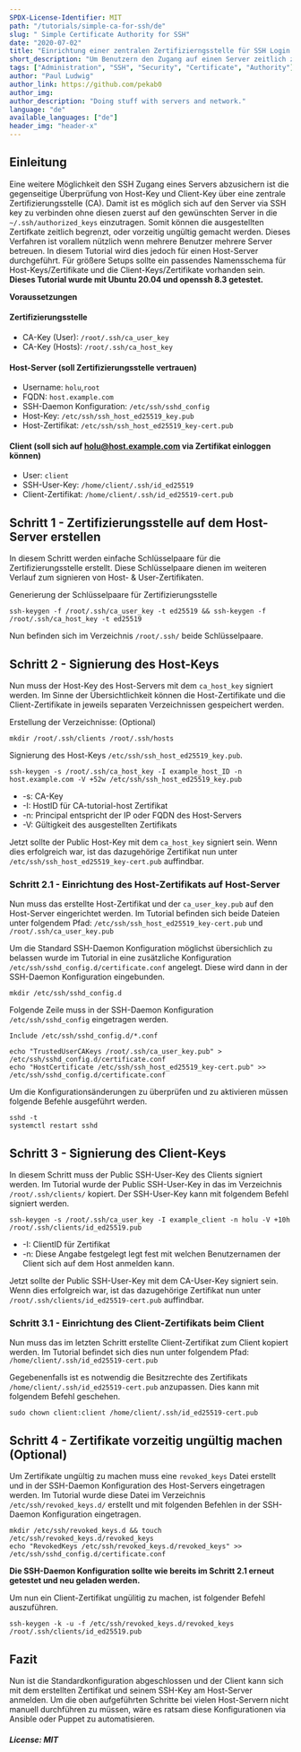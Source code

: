 ```yaml
---
SPDX-License-Identifier: MIT
path: "/tutorials/simple-ca-for-ssh/de"
slug: " Simple Certificate Authority for SSH"
date: "2020-07-02"
title: "Einrichtung einer zentralen Zertifizierngsstelle für SSH Login."
short_description: "Um Benutzern den Zugang auf einen Server zeitlich zu begrenzen bietet sich der Einzatz einer Zertifizierungsstelle an."
tags: ["Administration", "SSH", "Security", "Certificate", "Authority"]
author: "Paul Ludwig"
author_link: https://github.com/pekab0
author_img: 
author_description: "Doing stuff with servers and network."
language: "de"
available_languages: ["de"]
header_img: "header-x"
---
```


## Einleitung

Eine weitere Möglichkeit den SSH Zugang eines Servers abzusichern ist die gegenseitige Überprüfung von Host-Key und Client-Key über eine zentrale Zertifizierungsstelle (CA).
Damit ist es möglich sich auf den Server via SSH key zu verbinden ohne diesen zuerst auf den gewünschten Server in die `~/.ssh/authorized_keys` einzutragen.
Somit können die ausgestellten Zertifkate zeitlich begrenzt, oder vorzeitig ungültig gemacht werden. Dieses Verfahren ist vorallem nützlich wenn mehrere Benutzer mehrere Server betreuen.
In diesem Tutorial wird dies jedoch für einen Host-Server durchgeführt. Für größere Setups sollte ein passendes Namensschema für Host-Keys/Zertifikate und die Client-Keys/Zertifikate vorhanden sein.
**Dieses Tutorial wurde mit Ubuntu 20.04 und openssh 8.3 getestet.**

**Voraussetzungen**

#### Zertifizierungsstelle

* CA-Key (User): `/root/.ssh/ca_user_key`
* CA-Key (Hosts): `/root/.ssh/ca_host_key`

#### Host-Server (soll Zertifizierungsstelle vertrauen)

* Username: `holu`,`root`
* FQDN: `host.example.com`
* SSH-Daemon Konfiguration: `/etc/ssh/sshd_config`
* Host-Key: `/etc/ssh/ssh_host_ed25519_key.pub`
* Host-Zertifikat: `/etc/ssh/ssh_host_ed25519_key-cert.pub`

#### Client (soll sich auf holu@host.example.com via Zertifikat einloggen können)
* User: `client`
* SSH-User-Key: `/home/client/.ssh/id_ed25519`
* Client-Zertifikat: `/home/client/.ssh/id_ed25519-cert.pub`

## Schritt 1 - Zertifizierungsstelle auf dem Host-Server erstellen

In diesem Schritt werden einfache Schlüsselpaare für die Zertifizierungsstelle erstellt. Diese Schlüsselpaare dienen im weiteren Verlauf zum signieren von Host- & User-Zertifikaten.

Generierung der Schlüsselpaare für Zertifizierungsstelle
```
ssh-keygen -f /root/.ssh/ca_user_key -t ed25519 && ssh-keygen -f /root/.ssh/ca_host_key -t ed25519
```

Nun befinden sich im Verzeichnis `/root/.ssh/` beide Schlüsselpaare.

## Schritt 2 - Signierung des Host-Keys

Nun muss der Host-Key des Host-Servers mit dem `ca_host_key` signiert werden. 
Im Sinne der Übersichtlichkeit können die Host-Zertifikate und die Client-Zertifikate in jeweils separaten Verzeichnissen gespeichert werden.

Erstellung der Verzeichnisse: (Optional)
```
mkdir /root/.ssh/clients /root/.ssh/hosts
```
Signierung des Host-Keys `/etc/ssh/ssh_host_ed25519_key.pub`.
```
ssh-keygen -s /root/.ssh/ca_host_key -I example_host_ID -n host.example.com -V +52w /etc/ssh/ssh_host_ed25519_key.pub
```

* -s: CA-Key
* -I: HostID für CA-tutorial-host Zertifikat
* -n: Principal entspricht der IP oder FQDN des Host-Servers
* -V: Gültigkeit des ausgestellten Zertifikats

Jetzt sollte der Public Host-Key mit dem `ca_host_key` signiert sein. Wenn dies erfolgreich war,
ist das dazugehörige Zertifikat nun unter `/etc/ssh/ssh_host_ed25519_key-cert.pub` auffindbar.

### Schritt 2.1 - Einrichtung des Host-Zertifikats auf Host-Server

Nun muss das erstellte Host-Zertifikat und der `ca_user_key.pub` auf den Host-Server eingerichtet werden.
Im Tutorial befinden sich beide Dateien unter folgendem Pfad:
`/etc/ssh/ssh_host_ed25519_key-cert.pub` und `/root/.ssh/ca_user_key.pub`

Um die Standard SSH-Daemon Konfiguration möglichst übersichlich zu belassen wurde im Tutorial in eine zusätzliche Konfiguration `/etc/ssh/sshd_config.d/certificate.conf` angelegt.
Diese wird dann in der SSH-Daemon Konfiguration eingebunden.
```
mkdir /etc/ssh/sshd_config.d
```
Folgende Zeile muss in der SSH-Daemon Konfiguration `/etc/ssh/sshd_config` eingetragen werden.
```
Include /etc/ssh/sshd_config.d/*.conf
```
```
echo "TrustedUserCAKeys /root/.ssh/ca_user_key.pub" > /etc/ssh/sshd_config.d/certificate.conf
echo "HostCertificate /etc/ssh/ssh_host_ed25519_key-cert.pub" >> /etc/ssh/sshd_config.d/certificate.conf
```
Um die Konfigurationsänderungen zu überprüfen und zu aktivieren müssen folgende Befehle ausgeführt werden.
```
sshd -t 
systemctl restart sshd
```

## Schritt 3 - Signierung des Client-Keys

In diesem Schritt muss der Public SSH-User-Key des Clients signiert werden. Im Tutorial wurde der Public SSH-User-Key
in das im Verzeichnis `/root/.ssh/clients/` kopiert. Der SSH-User-Key kann mit folgendem Befehl signiert werden.
```
ssh-keygen -s /root/.ssh/ca_user_key -I example_client -n holu -V +10h /root/.ssh/clients/id_ed25519.pub
```

* -I: ClientID für Zertifikat
* -n: Diese Angabe festgelegt legt fest mit welchen Benutzernamen der Client sich auf dem Host anmelden kann.

Jetzt sollte der Public SSH-User-Key mit dem CA-User-Key signiert sein. Wenn dies erfolgreich war,
ist das dazugehörige Zertifikat nun unter `/root/.ssh/clients/id_ed25519-cert.pub` auffindbar.

### Schritt 3.1 - Einrichtung des Client-Zertifikats beim Client

Nun muss das im letzten Schritt erstellte Client-Zertifikat zum Client kopiert werden.
Im Tutorial befindet sich dies nun unter folgendem Pfad: `/home/client/.ssh/id_ed25519-cert.pub`

Gegebenenfalls ist es notwendig die Besitzrechte des Zertifikats `/home/client/.ssh/id_ed25519-cert.pub` anzupassen. Dies kann mit folgendem Befehl geschehen.
```
sudo chown client:client /home/client/.ssh/id_ed25519-cert.pub
```

## Schritt 4 - Zertifikate vorzeitig ungültig machen (Optional)

Um Zertifikate ungültig zu machen muss eine `revoked_keys` Datei erstellt und in der SSH-Daemon Konfiguration des Host-Servers eingetragen werden.
Im Tutorial wurde diese Datei im Verzeichnis `/etc/ssh/revoked_keys.d/` erstellt und mit folgenden Befehlen in der SSH-Daemon Konfiguration eingetragen.
```
mkdir /etc/ssh/revoked_keys.d && touch /etc/ssh/revoked_keys.d/revoked_keys
echo "RevokedKeys /etc/ssh/revoked_keys.d/revoked_keys" >> /etc/ssh/sshd_config.d/certificate.conf
```
**Die SSH-Daemon Konfiguration sollte wie bereits im Schritt 2.1 erneut getestet und neu geladen werden.**

Um nun ein Client-Zertifikat ungülitig zu machen, ist folgender Befehl auszuführen.
```
ssh-keygen -k -u -f /etc/ssh/revoked_keys.d/revoked_keys /root/.ssh/clients/id_ed25519.pub
```

## Fazit
Nun ist die Standardkonfiguration abgeschlossen und der Client kann sich mit dem erstellten Zertifikat und seinem SSH-Key am Host-Server anmelden.
Um die oben aufgeführten Schritte bei vielen Host-Servern nicht manuell durchführen zu müssen, wäre es ratsam diese Konfigurationen via Ansible oder Puppet zu automatisieren.

##### License: MIT

<!--

Contributor's Certificate of Origin

By making a contribution to this project, I certify that:

(a) The contribution was created in whole or in part by me and I have
    the right to submit it under the license indicated in the file; or

(b) The contribution is based upon previous work that, to the best of my
    knowledge, is covered under an appropriate license and I have the
    right under that license to submit that work with modifications,
    whether created in whole or in part by me, under the same license
    (unless I am permitted to submit under a different license), as
    indicated in the file; or

(c) The contribution was provided directly to me by some other person
    who certified (a), (b) or (c) and I have not modified it.

(d) I understand and agree that this project and the contribution are
    public and that a record of the contribution (including all personal
    information I submit with it, including my sign-off) is maintained
    indefinitely and may be redistributed consistent with this project
    or the license(s) involved.

Signed-off-by: [submitter's name and email address here]

-->

